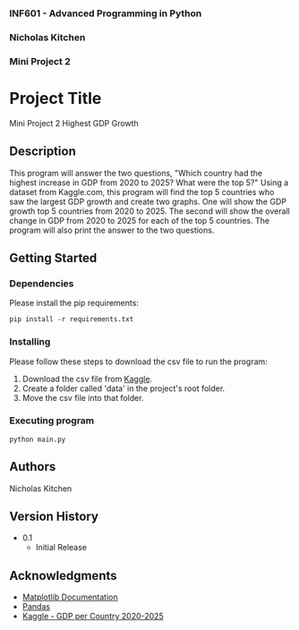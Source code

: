 ### INF601 - Advanced Programming in Python
### Nicholas Kitchen
### Mini Project 2
 
 
# Project Title
 
Mini Project 2 Highest GDP Growth
 
## Description
 
This program will answer the two questions, "Which country had the highest increase in GDP from 2020 to 2025? What were the top 5?" Using a dataset from Kaggle.com, this program will find the top 5 countries who saw the largest GDP growth and create two graphs. One will show the GDP growth top 5 countries from 2020 to 2025. The second will show the overall change in GDP from 2020 to 2025 for each of the top 5 countries. The program will also print the answer to the two questions.
 
## Getting Started
 
### Dependencies
Please install the pip requirements:
```
pip install -r requirements.txt
```

### Installing
 
Please follow these steps to download the csv file to run the program:
1. Download the csv file from [Kaggle](https://www.kaggle.com/datasets/codebynadiia/gdp-per-country-20202025).
2. Create a folder called 'data' in the project's root folder.
3. Move the csv file into that folder.
 
### Executing program
```
python main.py
```
 
## Authors
 
Nicholas Kitchen
 
## Version History

* 0.1
    * Initial Release
 
## Acknowledgments

* [Matplotlib Documentation](https://matplotlib.org/stable/api/index)
* [Pandas](https://pandas.pydata.org/pandas-docs/stable/index.html)
* [Kaggle - GDP per Country 2020-2025](https://www.kaggle.com/datasets/codebynadiia/gdp-per-country-20202025)